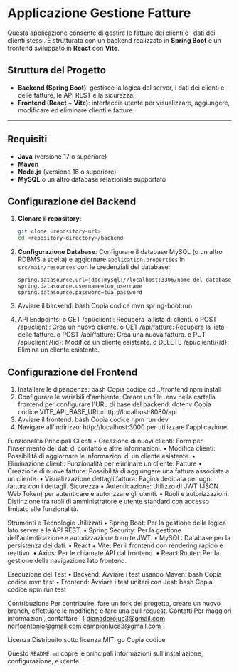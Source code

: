 
# Applicazione Gestione Fatture

Questa applicazione consente di gestire le fatture dei clienti e i dati dei clienti stessi. È strutturata con un backend realizzato in **Spring Boot** e un frontend sviluppato in **React** con **Vite**. 

## Struttura del Progetto

- **Backend (Spring Boot)**: gestisce la logica del server, i dati dei clienti e delle fatture, le API REST e la sicurezza.
- **Frontend (React + Vite)**: interfaccia utente per visualizzare, aggiungere, modificare ed eliminare clienti e fatture.

---

## Requisiti

- **Java** (versione 17 o superiore)
- **Maven**
- **Node.js** (versione 16 o superiore)
- **MySQL** o un altro database relazionale supportato

## Configurazione del Backend

1. **Clonare il repository**:
    ```bash
    git clone <repository-url>
    cd <repository-directory>/backend
    ```

2. **Configurazione Database**:
   Configurare il database MySQL (o un altro RDBMS a scelta) e aggiornare `application.properties` in `src/main/resources` con le credenziali del database:

   ```properties
   spring.datasource.url=jdbc:mysql://localhost:3306/nome_del_database
   spring.datasource.username=tuo_username
   spring.datasource.password=tua_password
3.	Avviare il backend:
bash
Copia codice
mvn spring-boot:run
4.	API Endpoints:
o	GET /api/clienti: Recupera la lista di clienti.
o	POST /api/clienti: Crea un nuovo cliente.
o	GET /api/fatture: Recupera la lista delle fatture.
o	POST /api/fatture: Crea una nuova fattura.
o	PUT /api/clienti/{id}: Modifica un cliente esistente.
o	DELETE /api/clienti/{id}: Elimina un cliente esistente.
 
## Configurazione del Frontend
1.	Installare le dipendenze:
bash
Copia codice
cd ../frontend
npm install
2.	Configurare le variabili d'ambiente: Creare un file .env nella cartella frontend per configurare l'URL di base del backend:
dotenv
Copia codice
VITE_API_BASE_URL=http://localhost:8080/api
3.	Avviare il frontend:
bash
Copia codice
npm run dev
4.	Navigare all'indirizzo: http://localhost:3000 per utilizzare l'applicazione.
 
Funzionalità Principali
Clienti
•	Creazione di nuovi clienti: Form per l'inserimento dei dati di contatto e altre informazioni.
•	Modifica clienti: Possibilità di aggiornare le informazioni di un cliente esistente.
•	Eliminazione clienti: Funzionalità per eliminare un cliente.
Fatture
•	Creazione di nuove fatture: Possibilità di aggiungere una fattura associata a un cliente.
•	Visualizzazione dettagli fattura: Pagina dedicata per ogni fattura con i dettagli.
Sicurezza
•	Autenticazione: Utilizzo di JWT (JSON Web Token) per autenticare e autorizzare gli utenti.
•	Ruoli e autorizzazioni: Distinzione tra ruoli di amministratore e utente standard con accesso limitato alle funzionalità.
 
Strumenti e Tecnologie Utilizzati
•	Spring Boot: Per la gestione della logica lato server e le API REST.
•	Spring Security: Per la gestione dell'autenticazione e autorizzazione tramite JWT.
•	MySQL: Database per la persistenza dei dati.
•	React + Vite: Per il frontend con rendering rapido e reattivo.
•	Axios: Per le chiamate API dal frontend.
•	React Router: Per la gestione della navigazione lato frontend.
 
Esecuzione dei Test
•	Backend: Avviare i test usando Maven:
bash
Copia codice
mvn test
•	Frontend: Avviare i test unitari con Jest:
bash
Copia codice
npm run test
 
Contribuzione
Per contribuire, fare un fork del progetto, creare un nuovo branch, effettuare le modifiche e fare una pull request.
Contatti
Per maggiori informazioni, contattare :
[ dianadorojuc3@gmail.com
norfoantonio@gmail.com
campionluca3@gmail.com ]
 
Licenza
Distribuito sotto licenza MIT.
go
Copia codice

Questo `README.md` copre le principali informazioni sull'installazione, configurazione, e utente.

